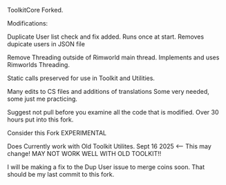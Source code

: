 ToolkitCore Forked.

Modifications:

Duplicate User list check and fix added. Runs once at start. Removes dupicate users in JSON file

Remove Threading outside of Rimworld main thread. Implements and uses Rimworlds Threading.

Static calls preserved for use in Toolkit and Utilities.

Many edits to CS files and additions of translations Some very needed, some just me practicing.

Suggest not pull before you examine all the code that is modified.
Over 30 hours put into this fork.

Consider this Fork EXPERIMENTAL

Does Currently work with Old Toolkit Utilites. Sept 16 2025 <-- This may change! MAY NOT WORK WELL WITH OLD TOOLKIT!!

I will be making a fix to the Dup User issue to merge coins soon.
That should be my last commit to this fork.
